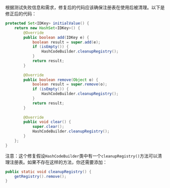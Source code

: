 根据测试失败信息和需求，修复后的代码应该确保注册表在使用后被清理。以下是修正后的代码：

```java
protected Set<IDKey> initialValue() {
    return new HashSet<IDKey>() {
        @Override
        public boolean add(IDKey e) {
            boolean result = super.add(e);
            if (isEmpty()) {
                HashCodeBuilder.cleanupRegistry();
            }
            return result;
        }
        
        @Override
        public boolean remove(Object o) {
            boolean result = super.remove(o);
            if (isEmpty()) {
                HashCodeBuilder.cleanupRegistry();
            }
            return result;
        }
        
        @Override
        public void clear() {
            super.clear();
            HashCodeBuilder.cleanupRegistry();
        }
    };
}
```

注意：这个修复假设`HashCodeBuilder`类中有一个`cleanupRegistry()`方法可以清理注册表。如果不存在这样的方法，你还需要添加：

```java
public static void cleanupRegistry() {
    getRegistry().remove();
}
```